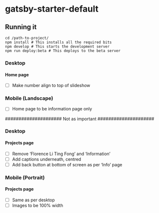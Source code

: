 # gatsby-starter-default

## Running it

```
cd /path-to-project/
npm install # This installs all the required bits
npm develop # This starts the development server
npm run deploy:beta # This deploys to the beta server
```

### Desktop

#### Home page
- [ ] Make number align to top of slideshow

### Mobile (Landscape)

- [ ] Home page to be information page only


##################### Not as important #####################

### Desktop

#### Projects page
- [ ] Remove ‘Florence Li Ting Fong’ and ‘Information’
- [ ] Add captions underneath, centred
- [ ] Add back button at bottom of screen as per ‘Info’ page

### Mobile (Portrait)

#### Projects page
- [ ] Same as per desktop
- [ ] Images to be 100% width
